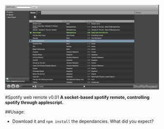 ![Spotify.jpg](/public/example.png)

#Spotify web remote v0.01
**A socket-based spotify remote, controlling spotify through applescript.**

##Usage:
* Download it and `npm install` the dependancies. What did you expect?

